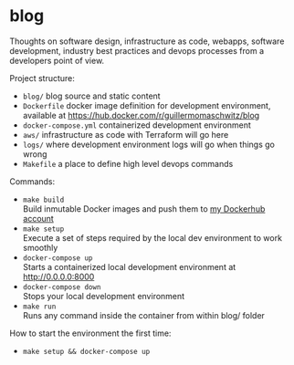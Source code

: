 # blog

Thoughts on software design, infrastructure as code, webapps, software development, industry best practices and devops processes from a developers point of view.

Project structure:

- `blog/` blog source and static content
- `Dockerfile` docker image definition for development environment, available at https://hub.docker.com/r/guillermomaschwitz/blog
- `docker-compose.yml` containerized development environment
- `aws/` infrastructure as code with Terraform will go here
- `logs/` where development environment logs will go when things go wrong
- `Makefile` a place to define high level devops commands

Commands:

- `make build` \
Build inmutable Docker images and push them to [my Dockerhub account](https://hub.docker.com/r/guillermomaschwitz/blog)
- `make setup` \
Execute a set of steps required by the local dev environment to work smoothly
- `docker-compose up` \
Starts a containerized local development environment at http://0.0.0.0:8000
- `docker-compose down` \
Stops your local development environment
- `make run` \
Runs any command inside the container from within blog/ folder

How to start the environment the first time:

- `make setup && docker-compose up`
